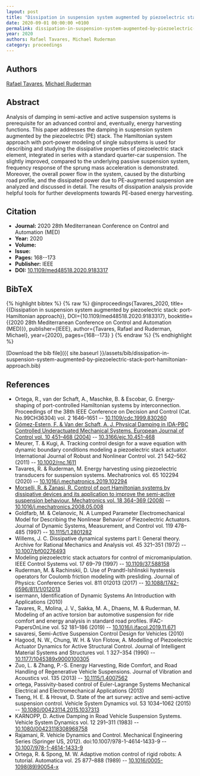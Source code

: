 ```yaml
---
layout: post
title: "Dissipation in suspension system augmented by piezoelectric stack: port-Hamiltonian approach"
date: 2020-09-01 00:00:00 +0100
permalink: dissipation-in-suspension-system-augmented-by-piezoelectric-stack-port-hamiltonian-approach
year: 2020
authors: Rafael Tavares, Michael Ruderman
category: proceedings
---
```

 
## Authors
[Rafael Tavares](authors/rafael-tavares), [Michael Ruderman](authors/michael-ruderman)
 
## Abstract
Analysis of damping in semi-active and active suspension systems is prerequisite for an advanced control and, eventually, energy harvesting functions. This paper addresses the damping in suspension system augmented by the piezoelectric (PE) stack. The Hamiltonian system approach with port-power modeling of single subsystems is used for describing and studying the dissipative properties of piezoelectric stack element, integrated in series with a standard quarter-car suspension. The slightly improved, compared to the underlying passive suspension system, frequency response of the sprung mass acceleration is demonstrated. Moreover, the overall power flow in the system, caused by the disturbing road profile, and the dissipated power due to PE-augmented suspension are analyzed and discussed in detail. The results of dissipation analysis provide helpful tools for further developments towards PE-based energy harvesting.
 
## Citation
- **Journal:** 2020 28th Mediterranean Conference on Control and Automation (MED)
- **Year:** 2020
- **Volume:** 
- **Issue:** 
- **Pages:** 168--173
- **Publisher:** IEEE
- **DOI:** [10.1109/med48518.2020.9183317](https://doi.org/10.1109/med48518.2020.9183317)
 
## BibTeX
{% highlight bibtex %}
{% raw %}
@inproceedings{Tavares_2020,
  title={{Dissipation in suspension system augmented by piezoelectric stack: port-Hamiltonian approach}},
  DOI={10.1109/med48518.2020.9183317},
  booktitle={{2020 28th Mediterranean Conference on Control and Automation (MED)}},
  publisher={IEEE},
  author={Tavares, Rafael and Ruderman, Michael},
  year={2020},
  pages={168--173}
}
{% endraw %}
{% endhighlight %}
 
[Download the bib file]({{ site.baseurl }}/assets/bib/dissipation-in-suspension-system-augmented-by-piezoelectric-stack-port-hamiltonian-approach.bib)
 
## References
- Ortega, R., van der Schaft, A., Maschke, B. & Escobar, G. Energy-shaping of port-controlled Hamiltonian systems by interconnection. Proceedings of the 38th IEEE Conference on Decision and Control (Cat. No.99CH36304) vol. 2 1646–1651 -- [10.1109/cdc.1999.830260](https://doi.org/10.1109/cdc.1999.830260)
- [Gómez-Estern, F. & Van der Schaft, A. J. Physical Damping in IDA-PBC Controlled Underactuated Mechanical Systems. European Journal of Control vol. 10 451–468 (2004)](physical-damping-in-ida-pbc-controlled-underactuated-mechanical-systems) -- [10.3166/ejc.10.451-468](https://doi.org/10.3166/ejc.10.451-468)
- Meurer, T. & Kugi, A. Tracking control design for a wave equation with dynamic boundary conditions modeling a piezoelectric stack actuator. International Journal of Robust and Nonlinear Control vol. 21 542–562 (2011) -- [10.1002/rnc.1611](https://doi.org/10.1002/rnc.1611)
- Tavares, R. & Ruderman, M. Energy harvesting using piezoelectric transducers for suspension systems. Mechatronics vol. 65 102294 (2020) -- [10.1016/j.mechatronics.2019.102294](https://doi.org/10.1016/j.mechatronics.2019.102294)
- [Morselli, R. & Zanasi, R. Control of port Hamiltonian systems by dissipative devices and its application to improve the semi-active suspension behaviour. Mechatronics vol. 18 364–369 (2008)](control-of-port-hamiltonian-systems-by-dissipative-devices-and-its-application-to-improve-the-semi-active-suspension-behaviour) -- [10.1016/j.mechatronics.2008.05.008](https://doi.org/10.1016/j.mechatronics.2008.05.008)
- Goldfarb, M. & Celanovic, N. A Lumped Parameter Electromechanical Model for Describing the Nonlinear Behavior of Piezoelectric Actuators. Journal of Dynamic Systems, Measurement, and Control vol. 119 478–485 (1997) -- [10.1115/1.2801282](https://doi.org/10.1115/1.2801282)
- Willems, J. C. Dissipative dynamical systems part I: General theory. Archive for Rational Mechanics and Analysis vol. 45 321–351 (1972) -- [10.1007/bf00276493](https://doi.org/10.1007/bf00276493)
- Modeling piezoelectric stack actuators for control of micromanipulation. IEEE Control Systems vol. 17 69–79 (1997) -- [10.1109/37.588158](https://doi.org/10.1109/37.588158)
- Ruderman, M. & Rachinskii, D. Use of Prandtl-Ishlinskii hysteresis operators for Coulomb friction modeling with presliding. Journal of Physics: Conference Series vol. 811 012013 (2017) -- [10.1088/1742-6596/811/1/012013](https://doi.org/10.1088/1742-6596/811/1/012013)
- isermann, Identification of Dynamic Systems An Introduction with Applications (2010)
- Tavares, R., Molina, J. V., Sakka, M. A., Dhaens, M. & Ruderman, M. Modeling of an active torsion bar automotive suspension for ride comfort and energy analysis in standard road profiles. IFAC-PapersOnLine vol. 52 181–186 (2019) -- [10.1016/j.ifacol.2019.11.671](https://doi.org/10.1016/j.ifacol.2019.11.671)
- savaresi, Semi-Active Suspension Control Design for Vehicles (2010)
- Hagood, N. W., Chung, W. H. & Von Flotow, A. Modelling of Piezoelectric Actuator Dynamics for Active Structural Control. Journal of Intelligent Material Systems and Structures vol. 1 327–354 (1990) -- [10.1177/1045389x9000100305](https://doi.org/10.1177/1045389x9000100305)
- Zuo, L. & Zhang, P.-S. Energy Harvesting, Ride Comfort, and Road Handling of Regenerative Vehicle Suspensions. Journal of Vibration and Acoustics vol. 135 (2013) -- [10.1115/1.4007562](https://doi.org/10.1115/1.4007562)
- ortega, Passivity-based control of Euler-Lagrange Systems Mechanical Electrical and Electromechanical Applications (2013)
- Tseng, H. E. & Hrovat, D. State of the art survey: active and semi-active suspension control. Vehicle System Dynamics vol. 53 1034–1062 (2015) -- [10.1080/00423114.2015.1037313](https://doi.org/10.1080/00423114.2015.1037313)
- KARNOPP, D. Active Damping in Road Vehicle Suspension Systems. Vehicle System Dynamics vol. 12 291–311 (1983) -- [10.1080/00423118308968758](https://doi.org/10.1080/00423118308968758)
- Rajamani, R. Vehicle Dynamics and Control. Mechanical Engineering Series (Springer US, 2012). doi:10.1007/978-1-4614-1433-9 -- [10.1007/978-1-4614-1433-9](https://doi.org/10.1007/978-1-4614-1433-9)
- Ortega, R. & Spong, M. W. Adaptive motion control of rigid robots: A tutorial. Automatica vol. 25 877–888 (1989) -- [10.1016/0005-1098(89)90054-x](https://doi.org/10.1016/0005-1098(89)90054-x)

